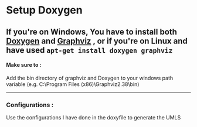 # Setup Doxygen
**If you're on Windows**, You have to install both [Doxygen](http://www.doxygen.nl/download.html) and [Graphviz](http://www.graphviz.org/Download..php) , or 
**if you're on Linux** and have used `apt-get install doxygen graphviz`
---
#### Make sure to :
Add the bin directory of graphviz and Doxygen to your windows path variable (e.g. C:\Program Files (x86)\Graphviz2.38\bin)


---
### Configurations : 
Use the configurations I have done in the doxyfile to generate the UMLS

